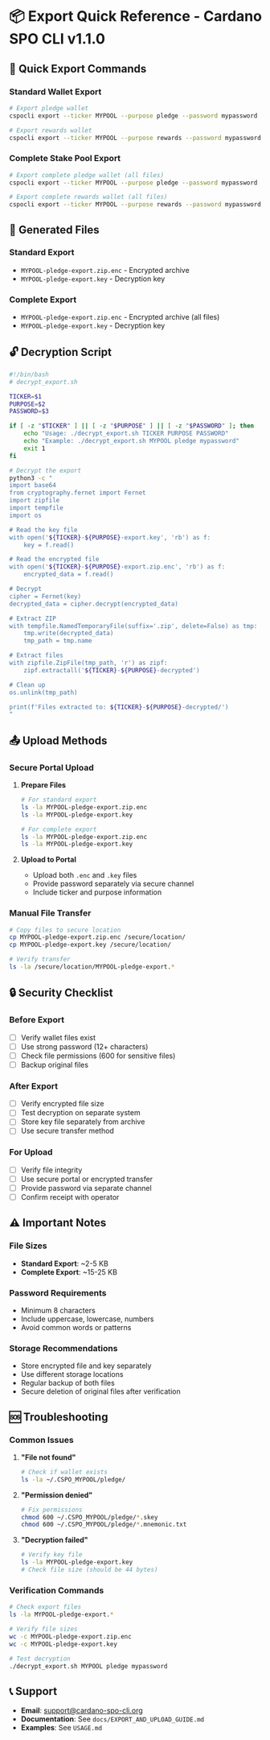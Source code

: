 # 📦 Export Quick Reference - Cardano SPO CLI v1.1.0

## 🚀 **Quick Export Commands**

### **Standard Wallet Export**

```bash
# Export pledge wallet
cspocli export --ticker MYPOOL --purpose pledge --password mypassword

# Export rewards wallet
cspocli export --ticker MYPOOL --purpose rewards --password mypassword
```

### **Complete Stake Pool Export**

```bash
# Export complete pledge wallet (all files)
cspocli export --ticker MYPOOL --purpose pledge --password mypassword

# Export complete rewards wallet (all files)
cspocli export --ticker MYPOOL --purpose rewards --password mypassword
```

## 📁 **Generated Files**

### **Standard Export**

- `MYPOOL-pledge-export.zip.enc` - Encrypted archive
- `MYPOOL-pledge-export.key` - Decryption key

### **Complete Export**

- `MYPOOL-pledge-export.zip.enc` - Encrypted archive (all files)
- `MYPOOL-pledge-export.key` - Decryption key

## 🔓 **Decryption Script**

```bash
#!/bin/bash
# decrypt_export.sh

TICKER=$1
PURPOSE=$2
PASSWORD=$3

if [ -z "$TICKER" ] || [ -z "$PURPOSE" ] || [ -z "$PASSWORD" ]; then
    echo "Usage: ./decrypt_export.sh TICKER PURPOSE PASSWORD"
    echo "Example: ./decrypt_export.sh MYPOOL pledge mypassword"
    exit 1
fi

# Decrypt the export
python3 -c "
import base64
from cryptography.fernet import Fernet
import zipfile
import tempfile
import os

# Read the key file
with open('${TICKER}-${PURPOSE}-export.key', 'rb') as f:
    key = f.read()

# Read the encrypted file
with open('${TICKER}-${PURPOSE}-export.zip.enc', 'rb') as f:
    encrypted_data = f.read()

# Decrypt
cipher = Fernet(key)
decrypted_data = cipher.decrypt(encrypted_data)

# Extract ZIP
with tempfile.NamedTemporaryFile(suffix='.zip', delete=False) as tmp:
    tmp.write(decrypted_data)
    tmp_path = tmp.name

# Extract files
with zipfile.ZipFile(tmp_path, 'r') as zipf:
    zipf.extractall('${TICKER}-${PURPOSE}-decrypted')

# Clean up
os.unlink(tmp_path)

print(f'Files extracted to: ${TICKER}-${PURPOSE}-decrypted/')
"
```

## 📤 **Upload Methods**

### **Secure Portal Upload**

1. **Prepare Files**

   ```bash
   # For standard export
   ls -la MYPOOL-pledge-export.zip.enc
   ls -la MYPOOL-pledge-export.key

   # For complete export
   ls -la MYPOOL-pledge-export.zip.enc
   ls -la MYPOOL-pledge-export.key
   ```

2. **Upload to Portal**
   - Upload both `.enc` and `.key` files
   - Provide password separately via secure channel
   - Include ticker and purpose information

### **Manual File Transfer**

```bash
# Copy files to secure location
cp MYPOOL-pledge-export.zip.enc /secure/location/
cp MYPOOL-pledge-export.key /secure/location/

# Verify transfer
ls -la /secure/location/MYPOOL-pledge-export.*
```

## 🔒 **Security Checklist**

### **Before Export**

- [ ] Verify wallet files exist
- [ ] Use strong password (12+ characters)
- [ ] Check file permissions (600 for sensitive files)
- [ ] Backup original files

### **After Export**

- [ ] Verify encrypted file size
- [ ] Test decryption on separate system
- [ ] Store key file separately from archive
- [ ] Use secure transfer method

### **For Upload**

- [ ] Verify file integrity
- [ ] Use secure portal or encrypted transfer
- [ ] Provide password via separate channel
- [ ] Confirm receipt with operator

## ⚠️ **Important Notes**

### **File Sizes**

- **Standard Export**: ~2-5 KB
- **Complete Export**: ~15-25 KB

### **Password Requirements**

- Minimum 8 characters
- Include uppercase, lowercase, numbers
- Avoid common words or patterns

### **Storage Recommendations**

- Store encrypted file and key separately
- Use different storage locations
- Regular backup of both files
- Secure deletion of original files after verification

## 🆘 **Troubleshooting**

### **Common Issues**

1. **"File not found"**

   ```bash
   # Check if wallet exists
   ls -la ~/.CSPO_MYPOOL/pledge/
   ```

2. **"Permission denied"**

   ```bash
   # Fix permissions
   chmod 600 ~/.CSPO_MYPOOL/pledge/*.skey
   chmod 600 ~/.CSPO_MYPOOL/pledge/*.mnemonic.txt
   ```

3. **"Decryption failed"**
   ```bash
   # Verify key file
   ls -la MYPOOL-pledge-export.key
   # Check file size (should be 44 bytes)
   ```

### **Verification Commands**

```bash
# Check export files
ls -la MYPOOL-pledge-export.*

# Verify file sizes
wc -c MYPOOL-pledge-export.zip.enc
wc -c MYPOOL-pledge-export.key

# Test decryption
./decrypt_export.sh MYPOOL pledge mypassword
```

## 📞 **Support**

- **Email**: support@cardano-spo-cli.org
- **Documentation**: See `docs/EXPORT_AND_UPLOAD_GUIDE.md`
- **Examples**: See `USAGE.md`
